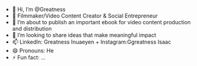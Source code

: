 - 👋 Hi, I’m @Greatness
- 👀 Filmmaker/Video Content Creator & Social Entrepreneur
- 🌱 I’m about to publish an important ebook for video content production and distribution
- 💞️ I’m looking to share ideas that make meaningful impact
- 📫 LinkedIn: Greatness Inuaeyen + Instagram:Ggreatness Isaac
- 😄 Pronouns: He
- ⚡ Fun fact: ...

<!---
Greatness-hub/Greatness-hub is a ✨ special ✨ repository because its `README.md` (this file) appears on your GitHub profile.
You can click the Preview link to take a look at your changes.
--->
